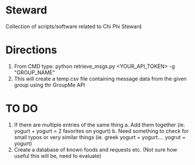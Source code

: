 # Steward
Collection of scripts/software related to Chi Phi Steward

# Directions

1. From CMD type: python retrieve_msgs.py <YOUR_API_TOKEN> -g "GROUP_NAME" 
2. This will create a temp.csv file containing message data from the given group using thr GroupMe API

# TO DO
1. If there are multiple entries of the same thing
	a. Add them together (ie. yogurt + yogurt = 2 favorites on yogurt)
	b. Need something to check for small typos or very similar things (ie. greek yogurt = yogurt.... yogrut = yogurt)
2. Create a database of known foods and requests etc. (Not sure how useful this will be, need to evaluate)